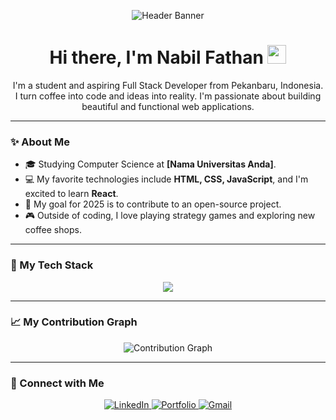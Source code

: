 <p align="center">
  <img src="https://capsule-render.vercel.app/api?type=waving&color=0:B2E6F2,100:2A92BF&height=250&section=header&text=Welcome!&fontSize=70&fontColor=FFFFFF&animation=fadeIn&fontAlignY=35" alt="Header Banner"/>
</p>

<div align="center">
  <h1>
    Hi there, I'm Nabil Fathan
    <img src="https://media.giphy.com/media/hvRJCLFzcasrR4ia7z/giphy.gif" width="30px"/>
  </h1>
  
  <p>I'm a student and aspiring Full Stack Developer from Pekanbaru, Indonesia. I turn coffee into code and ideas into reality. I'm passionate about building beautiful and functional web applications.</p>
</div>

---

### ✨ About Me
- 🎓 Studying Computer Science at **[Nama Universitas Anda]**.
- 💻 My favorite technologies include **HTML, CSS, JavaScript**, and I'm excited to learn **React**.
- 🌱 My goal for 2025 is to contribute to an open-source project.
- 🎮 Outside of coding, I love playing strategy games and exploring new coffee shops.

---

### 🚀 My Tech Stack
<p align="center">
  <a href="https://skillicons.dev">
    <img src="https://skillicons.dev/icons?i=html,css,javascript,bootstrap,tailwind,figma,git,vscode,github" />
  </a>
</p>

---

### 📈 My Contribution Graph
<p align="center">
  <img src="https://github-readme-activity-graph.vercel.app/graph?username=nabilfathan&theme=react-dark&hide_border=true&area=true" alt="Contribution Graph" />
</p>

---

### 🤝 Connect with Me
<p align="center">
  <a href="https://www.linkedin.com/in/[username-linkedin-anda]" target="_blank">
    <img src="https://img.shields.io/badge/LinkedIn-0077B5?style=for-the-badge&logo=linkedin&logoColor=white" alt="LinkedIn"/>
  </a>
  <a href="https://[link-portfolio-anda].com" target="_blank">
    <img src="https://img.shields.io/badge/Portfolio-255E63?style=for-the-badge&logo=so-many-books&logoColor=white" alt="Portfolio"/>
  </a>
  <a href="mailto:[email-anda]@gmail.com">
    <img src="https://img.shields.io/badge/Gmail-D14836?style=for-the-badge&logo=gmail&logoColor=white" alt="Gmail"/>
  </a>
</p>
